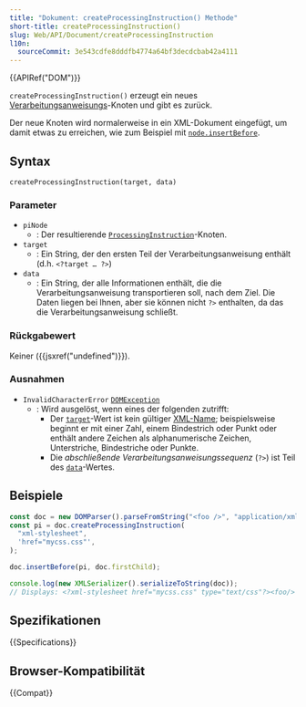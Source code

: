 ```yaml
---
title: "Dokument: createProcessingInstruction() Methode"
short-title: createProcessingInstruction()
slug: Web/API/Document/createProcessingInstruction
l10n:
  sourceCommit: 3e543cdfe8dddfb4774a64bf3decdcbab42a4111
---
```


{{APIRef("DOM")}}

`createProcessingInstruction()` erzeugt ein neues [Verarbeitungsanweisungs](/de/docs/Web/API/ProcessingInstruction)-Knoten und gibt es zurück.

Der neue Knoten wird normalerweise in ein XML-Dokument eingefügt, um damit etwas zu erreichen, wie zum Beispiel mit [`node.insertBefore`](/de/docs/Web/API/Node/insertBefore).

## Syntax

```js-nolint
createProcessingInstruction(target, data)
```

### Parameter

- `piNode`
  - : Der resultierende [`ProcessingInstruction`](/de/docs/Web/API/ProcessingInstruction)-Knoten.
- `target`
  - : Ein String, der den ersten Teil der Verarbeitungsanweisung enthält (d.h. `<?target … ?>`)
- `data`
  - : Ein String, der alle Informationen enthält, die die Verarbeitungsanweisung transportieren soll, nach dem Ziel. Die Daten liegen bei Ihnen, aber sie können nicht `?>` enthalten, da das die Verarbeitungsanweisung schließt.

### Rückgabewert

Keiner ({{jsxref("undefined")}}).

### Ausnahmen

- `InvalidCharacterError` [`DOMException`](/de/docs/Web/API/DOMException)
  - : Wird ausgelöst, wenn eines der folgenden zutrifft:
    - Der [`target`](#target)-Wert ist kein gültiger [XML-Name](https://www.w3.org/TR/xml/#dt-name); beispielsweise beginnt er mit einer Zahl, einem Bindestrich oder Punkt oder enthält andere Zeichen als alphanumerische Zeichen, Unterstriche, Bindestriche oder Punkte.
    - Die _abschließende Verarbeitungsanweisungssequenz_ (`?>`) ist Teil des [`data`](#data)-Wertes.

## Beispiele

```js
const doc = new DOMParser().parseFromString("<foo />", "application/xml");
const pi = doc.createProcessingInstruction(
  "xml-stylesheet",
  'href="mycss.css"',
);

doc.insertBefore(pi, doc.firstChild);

console.log(new XMLSerializer().serializeToString(doc));
// Displays: <?xml-stylesheet href="mycss.css" type="text/css"?><foo/>
```

## Spezifikationen

{{Specifications}}

## Browser-Kompatibilität

{{Compat}}
